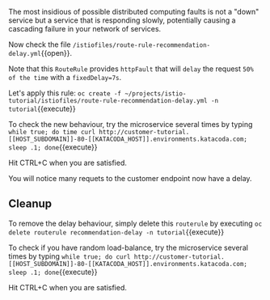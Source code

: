 The most insidious of possible distributed computing faults is not a "down" service but a service that is responding slowly, potentially causing a cascading failure in your network of services.

Now check the file `/istiofiles/route-rule-recommendation-delay.yml`{{open}}.

Note that this `RouteRule` provides `httpFault` that will `delay` the request `50% of the time` with a `fixedDelay=7s`.

Let's apply this rule: `oc create -f ~/projects/istio-tutorial/istiofiles/route-rule-recommendation-delay.yml -n tutorial`{{execute}}

To check the new behaviour, try the microservice several times by typing `while true; do time curl http://customer-tutorial.[[HOST_SUBDOMAIN]]-80-[[KATACODA_HOST]].environments.katacoda.com; sleep .1; done`{{execute}}

Hit CTRL+C when you are satisfied.

You will notice many requets to the customer endpoint now have a delay.

## Cleanup

To remove the delay behaviour, simply delete this `routerule` by executing `oc delete routerule recommendation-delay -n tutorial`{{execute}}

To check if you have random load-balance, try the microservice several times by typing `while true; do curl http://customer-tutorial.[[HOST_SUBDOMAIN]]-80-[[KATACODA_HOST]].environments.katacoda.com; sleep .1; done`{{execute}}

Hit CTRL+C when you are satisfied.